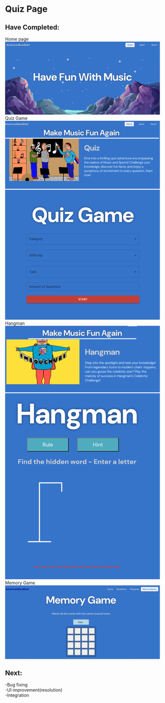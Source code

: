 # Quiz Page
## Have Completed:
Home page
![My Image](/public/Home.png)  
Quiz Game 
![My Image](/public/Quiz.png)  
![My Image](/public/InsideQuiz.png)  
Hangman
![My Image](/public/hangman.png)  
![My Image](/public/InsideHangman.png)
Memory Game  
![My Image](/public/MemoryGame.png)  
## Next:
-Bug fixing  
-UI improvement(resolution)  
-Integration
